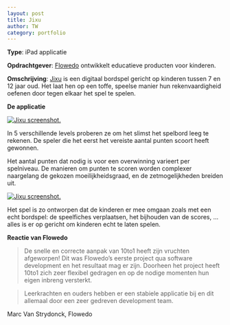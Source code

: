 ```yaml
---
layout: post
title: Jixu
author: TW
category: portfolio
---
```

**Type**: iPad applicatie

**Opdrachtgever**: [Flowedo](http://www.flowedo.com/) ontwikkelt educatieve producten voor kinderen. 

**Omschrijving**: [Jixu](http://itunes.apple.com/us/app/jixu-math/id473503678?ls=1&mt=8) is een digitaal bordspel gericht op kinderen tussen 7 en 12 jaar oud. Het laat hen op een toffe, speelse manier hun rekenvaardigheid oefenen door tegen elkaar het spel te spelen.

**De applicatie**

[![Jixu screenshot.](http://blog.10to1.be/img/portfolio_jixu_01.png "Twunch screenshot.")](http://itunes.apple.com/us/app/jixu-math/id473503678?ls=1&mt=8)

In 5 verschillende levels proberen ze om het slimst het spelbord leeg te rekenen. De speler die het eerst het vereiste aantal punten scoort heeft gewonnen.  

Het aantal punten dat nodig is voor een overwinning varieert per spelniveau. De manieren om punten te scoren worden complexer naargelang de gekozen moeilijkheidsgraad, en de zetmogelijkheden breiden uit. 

[![Jixu screenshot.](http://blog.10to1.be/img/portfolio_jixu_02.png "Twunch screenshot.")](http://itunes.apple.com/us/app/jixu-math/id473503678?ls=1&mt=8)

Het spel is zo ontworpen dat de kinderen er mee omgaan zoals met een echt bordspel: de speelfiches verplaatsen, het bijhouden van de scores, ... alles is er op gericht om kinderen echt te laten spelen.

**Reactie van Flowedo**

>De snelle en correcte aanpak van 10to1 heeft zijn vruchten afgeworpen! Dit was Flowedo’s eerste project qua software development en het resultaat mag er zijn. Doorheen het project heeft 10to1 zich zeer flexibel gedragen en op de nodige momenten hun eigen inbreng versterkt.  

>Leerkrachten en ouders hebben er een stabiele applicatie bij en dit allemaal door een zeer gedreven development team.

Marc Van Strydonck, Flowedo

